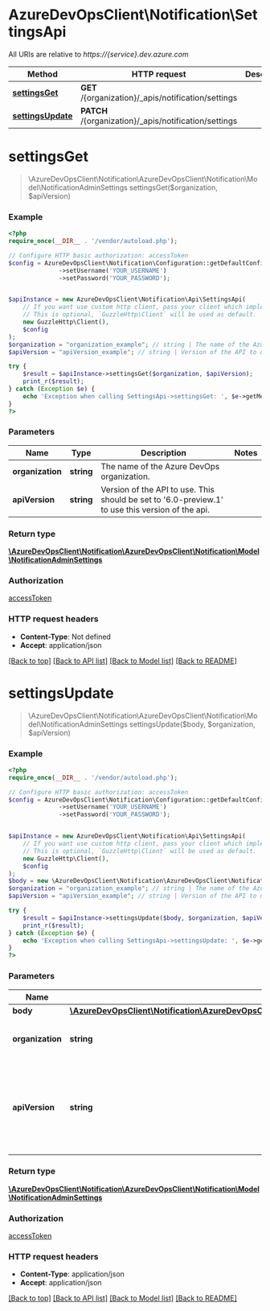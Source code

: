 # AzureDevOpsClient\Notification\SettingsApi

All URIs are relative to *https://{service}.dev.azure.com*

Method | HTTP request | Description
------------- | ------------- | -------------
[**settingsGet**](SettingsApi.md#settingsGet) | **GET** /{organization}/_apis/notification/settings | 
[**settingsUpdate**](SettingsApi.md#settingsUpdate) | **PATCH** /{organization}/_apis/notification/settings | 


# **settingsGet**
> \AzureDevOpsClient\Notification\AzureDevOpsClient\Notification\Model\NotificationAdminSettings settingsGet($organization, $apiVersion)





### Example
```php
<?php
require_once(__DIR__ . '/vendor/autoload.php');

// Configure HTTP basic authorization: accessToken
$config = AzureDevOpsClient\Notification\Configuration::getDefaultConfiguration()
              ->setUsername('YOUR_USERNAME')
              ->setPassword('YOUR_PASSWORD');


$apiInstance = new AzureDevOpsClient\Notification\Api\SettingsApi(
    // If you want use custom http client, pass your client which implements `GuzzleHttp\ClientInterface`.
    // This is optional, `GuzzleHttp\Client` will be used as default.
    new GuzzleHttp\Client(),
    $config
);
$organization = "organization_example"; // string | The name of the Azure DevOps organization.
$apiVersion = "apiVersion_example"; // string | Version of the API to use.  This should be set to '6.0-preview.1' to use this version of the api.

try {
    $result = $apiInstance->settingsGet($organization, $apiVersion);
    print_r($result);
} catch (Exception $e) {
    echo 'Exception when calling SettingsApi->settingsGet: ', $e->getMessage(), PHP_EOL;
}
?>
```

### Parameters

Name | Type | Description  | Notes
------------- | ------------- | ------------- | -------------
 **organization** | **string**| The name of the Azure DevOps organization. |
 **apiVersion** | **string**| Version of the API to use.  This should be set to &#39;6.0-preview.1&#39; to use this version of the api. |

### Return type

[**\AzureDevOpsClient\Notification\AzureDevOpsClient\Notification\Model\NotificationAdminSettings**](../Model/NotificationAdminSettings.md)

### Authorization

[accessToken](../../README.md#accessToken)

### HTTP request headers

 - **Content-Type**: Not defined
 - **Accept**: application/json

[[Back to top]](#) [[Back to API list]](../../README.md#documentation-for-api-endpoints) [[Back to Model list]](../../README.md#documentation-for-models) [[Back to README]](../../README.md)

# **settingsUpdate**
> \AzureDevOpsClient\Notification\AzureDevOpsClient\Notification\Model\NotificationAdminSettings settingsUpdate($body, $organization, $apiVersion)





### Example
```php
<?php
require_once(__DIR__ . '/vendor/autoload.php');

// Configure HTTP basic authorization: accessToken
$config = AzureDevOpsClient\Notification\Configuration::getDefaultConfiguration()
              ->setUsername('YOUR_USERNAME')
              ->setPassword('YOUR_PASSWORD');


$apiInstance = new AzureDevOpsClient\Notification\Api\SettingsApi(
    // If you want use custom http client, pass your client which implements `GuzzleHttp\ClientInterface`.
    // This is optional, `GuzzleHttp\Client` will be used as default.
    new GuzzleHttp\Client(),
    $config
);
$body = new \AzureDevOpsClient\Notification\AzureDevOpsClient\Notification\Model\NotificationAdminSettingsUpdateParameters(); // \AzureDevOpsClient\Notification\AzureDevOpsClient\Notification\Model\NotificationAdminSettingsUpdateParameters | 
$organization = "organization_example"; // string | The name of the Azure DevOps organization.
$apiVersion = "apiVersion_example"; // string | Version of the API to use.  This should be set to '6.0-preview.1' to use this version of the api.

try {
    $result = $apiInstance->settingsUpdate($body, $organization, $apiVersion);
    print_r($result);
} catch (Exception $e) {
    echo 'Exception when calling SettingsApi->settingsUpdate: ', $e->getMessage(), PHP_EOL;
}
?>
```

### Parameters

Name | Type | Description  | Notes
------------- | ------------- | ------------- | -------------
 **body** | [**\AzureDevOpsClient\Notification\AzureDevOpsClient\Notification\Model\NotificationAdminSettingsUpdateParameters**](../Model/NotificationAdminSettingsUpdateParameters.md)|  |
 **organization** | **string**| The name of the Azure DevOps organization. |
 **apiVersion** | **string**| Version of the API to use.  This should be set to &#39;6.0-preview.1&#39; to use this version of the api. |

### Return type

[**\AzureDevOpsClient\Notification\AzureDevOpsClient\Notification\Model\NotificationAdminSettings**](../Model/NotificationAdminSettings.md)

### Authorization

[accessToken](../../README.md#accessToken)

### HTTP request headers

 - **Content-Type**: application/json
 - **Accept**: application/json

[[Back to top]](#) [[Back to API list]](../../README.md#documentation-for-api-endpoints) [[Back to Model list]](../../README.md#documentation-for-models) [[Back to README]](../../README.md)

